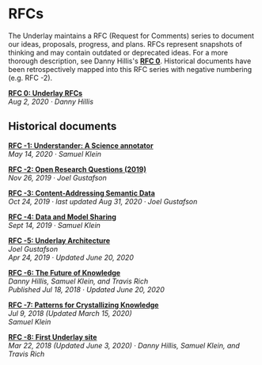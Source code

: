# RFCs

The Underlay maintains a RFC (Request for Comments) series to document our ideas, proposals, progress, and plans. RFCs represent snapshots of thinking and may contain outdated or deprecated ideas. For a more thorough description, see Danny Hillis's [**RFC 0**](https://www.underlay.org/pub/urfcs). Historical documents have been retrospectively mapped into this RFC series with negative numbering (e.g. RFC -2).


[**RFC 0: Underlay RFCs**](https://notes.knowledgefutures.org/pub/urfcs/release/1)
<br/>*Aug 2, 2020 · Danny Hillis*

## Historical documents

[**RFC -1: Understander: A Science annotator**](https://notes.knowledgefutures.org/pub/annotator/release/2)
<br/>*May 14, 2020 · Samuel Klein* 

[**RFC -2: Open Research Questions (2019)**](https://notes.knowledgefutures.org/pub/research-questions)
<br/>*Nov 26, 2019 · Joel Gustafson*

[**RFC -3: Content-Addressing Semantic Data**](https://notes.knowledgefutures.org/pub/ic0grz58) 
<br/>*Oct 24, 2019 · last updated Aug 31, 2020 · Joel Gustafson*

[**RFC -4: Data and Model Sharing**](https://notes.knowledgefutures.org/pub/data-sharing-questions/release/4)
<br/>*Sept 14, 2019 · Samuel Klein*

[**RFC -5: Underlay Architecture**](https://notes.knowledgefutures.org/pub/underlay-architecture/release/4)
<br/>*Joel Gustafson*
<br/>*Apr 24, 2019 · Updated June 20, 2020*

[**RFC -6: The Future of Knowledge**](https://notes.knowledgefutures.org/pub/future)
<br/>*Danny Hillis, Samuel Klein, and Travis Rich*
<br/>*Published Jul 18, 2018 · Updated June 20, 2020*

[**RFC -7: Patterns for Crystallizing Knowledge**](https://notes.knowledgefutures.org/pub/up)
<br/>*Jul 9, 2018 (Updated March 15, 2020)*
<br/>*Samuel Klein*

[**RFC -8: First Underlay site**](https://underlay.mit.edu)
<br/>*Mar 22, 2018 (Updated June 3, 2020) · Danny Hillis, Samuel Klein, and Travis Rich*
